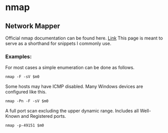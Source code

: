 # nmap
## Network Mapper

Official nmap documentation can be found here. [Link](https://nmap.org/book/man.html)
This page is meant to serve as a shorthand for snippets I commonly use.

### Examples:
For most cases a simple enumeration can be done as follows.
```markdown
nmap -F -sV $m0
```

Some hosts may have ICMP disabled. Many Windows devices are configured like this.
```markdown
nmap -Pn -F -sV $m0
```

A full port scan excluding the upper dynamic range. Includes all Well-Known and Registered ports.
```markdown
nmap -p-49151 $m0
```
